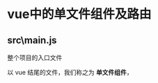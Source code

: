 <!--
 * @Date: 2020-07-06 17:29:27
 * @LastEditTime: 2020-07-06 18:01:29
 * @Author: WangYongJie
 * @Work-email: wangyongjie2@gome.com.cn
 * @Private-email: admin@xiaodongxier.com
--> 
# vue中的单文件组件及路由

## src\main.js

整个项目的入口文件

以 vue 结尾的文件，我们称之为 **单文件组件**，